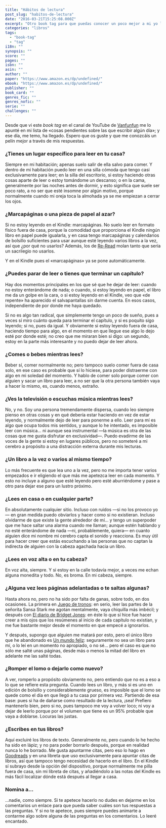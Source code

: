 ```yaml
---
title: "Hábitos de lectura"
post_slug: "habitos-de-lectura"
date: "2016-03-21T15:25:08.000Z"
excerpt: "Otro book tag para que puedas conocer un poco mejor a mi yo literario, ¿te animas a leerlo?"
categories: "libros"
tags: 
  - "book-tag"
  - "tag"
i18n: ""
synopsis: ""
score: ""
pages: ""
isbn: ""
asin: ""
author: ""
paper: "https://www.amazon.es/dp/undefined/"
ebook: "https://www.amazon.es/dp/undefined/"
publisher: ""
book_card: ""
genres_fic: ""
genres_nofic: ""
serie: ""
challenges: ""
---
```


Desde que vi este _book tag_ en el canal de YouTube de [Vanfunfun](https://www.youtube.com/watch?v=Qdek-u2FjwY) me lo apunté en mi lista de «cosas pendientes sobre las que escribir algún día»; y ese día, me temo, ha llegado. Espero que os guste y que me conozcáis un pelín mejor a través de mis respuestas.

### ¿Tienes un lugar específico para leer en tu casa?

Siempre en mi habitación; apenas suelo salir de ella salvo para comer. Y dentro de mi habitación puedo leer en una silla cómoda que tengo casi exclusivamente para leer; en la silla del escritorio, si estoy haciendo otras cosas aparte de leer o estoy tomándome un descanso; o en la cama, generalmente por las noches antes de dormir, y esto significa que suele ser poco rato, a no ser que esté insomne por algún motivo, porque normalmente cuando mi oreja toca la almohada ya se me empiezan a cerrar los ojos.

### ¿Marcapáginas o una pieza de papel al azar?

Si no estoy leyendo en el Kindle: marcapáginas. No suelo leer en formato físico fuera de casa, porque la comodidad que proporciona el Kindle ningún libro en papel puede igualarla, y en casa tengo marcapáginas y calendarios de bolsillo suficientes para usar aunque esté leyendo varios libros a la vez, así que ¿por qué no usarlos? Además, los de [Re-Read](http://www.re-read.com/) molan tanto que sería un sacrilegio no usarlos.

Y en el Kindle pues el «marcapáginas» ya se pone automáticamente.

### ¿Puedes parar de leer o tienes que terminar un capítulo?

Hay dos momentos principales en los que sé que he dejar de leer: cuando no estoy enterándome de nada; o cuando, si estoy leyendo en papel, el libro me da un golpe en la cara, o si estoy leyendo en el Kindle, veo que «de repente» ha aparecido el salvapantallas sin darme cuenta. En esos casos, independiente de por donde me haya quedado.

Si no es algo tan radical, que simplemente tengo un poco de sueño, pues a veces sí miro cuánto queda para terminar el capítulo, y si es poquito sigo leyendo; si no, pues da igual. Y obviamente si estoy leyendo fuera de casa, haciendo tiempo para algo, en el momento en que llegue ese algo lo dejo esté por donde esté; no creo que me miraran bien si digo: un segundo, estoy en la parte más interesante y no puedo dejar de leer ahora.

### ¿Comes o bebes mientras lees?

Beber sí, comer normalmente no; pero tampoco suelo comer fuera de casa solo, en ese caso es probable que sí lo hiciese, para poder distraerme con algo en mi soledad del momento. Y hablo de comer solo porque comer con alguien y sacar un libro para leer, a no ser que la otra persona también vaya a hacer lo mismo, es, cuando menos, extraño.

### ¿Ves la televisión o escuchas música mientras lees?

No, y no. Soy una persona tremendamente dispersa, cuando leo siempre pienso en otras cosas y en qué debería estar haciendo en vez de estar leyendo, y normalmente dejo de leer para ponerme a ello. Leer para mí es algo que ocupa todos mis sentidos, y aunque lo he intentado, es imposible leer con música… ni aunque sea instrumental —la música es otra de las cosas que me gusta disfrutar en exclusividad—. Puedo evadirme de las voces de la gente si estoy en lugares públicos, pero no someteré a mi cerebro a propósito a una distracción externa durante mis lecturas.

### ¿Un libro a la vez o varios al mismo tiempo?

Lo más frecuente es que lea uno a la vez, pero no me importa tener varios empezados e ir eligiendo el que más me apetezca leer en cada momento. Y esto no incluye a alguno que esté leyendo pero esté aburriéndome y pase a otro para dejar ese para un lustro próximo.

### ¿Lees en casa o en cualquier parte?

En absolutamente cualquier sitio. Incluso con ruidos —si no los provoco yo— en gran medida puedo obviarlos y hacer como si no existieran. Incluso olvidarme de que existe la gente alrededor de mí… y tengo un superpoder que me hace saltar una alarma cuando me llaman; aunque estén hablando y no esté enterándome de nada —ni, probablemente, quiera— en cuanto alguien dice mi nombre mi cerebro capta el sonido y reacciona. Es muy útil para hacer creer que estás escuchando a las personas que no captan la indirecta de alguien con la cabeza agachada hacia un libro.

### ¿Lees en voz alta o en tu cabeza?

En voz alta, siempre. Y si estoy en la calle todavía mejor, a veces me echan alguna monedita y todo. No, es broma. En mi cabeza, siempre.

### ¿Alguna vez lees páginas adelantadas o te saltas algunas?

Hasta ahora no, pero no ha sido por falta de ganas, sobre todo, en dos ocasiones. La primera en [Juego de tronos](http://fjp.es/juego-de-tronos-de-george-r-r-martin/): en serio, leer las partes de la señorita Sansa Stark me agotan mentalmente, vaya chiquilla más imbécil; y después con [El diario de Bridget Jones](http://fjp.es/el-diario-de-bridget-jones-de-helen-fielding/): en éste lo que sí hice fue hacer creer a mis ojos que los resúmenes al inicio de cada capítulo no existían, y me fue bastante mejor desde el momento en que empecé a ignorarlos.

Y después, supongo que alguien me matará por esto, pero el único libro que he abandonado es [Un mundo feliz](http://fjp.es/un-mundo-feliz-de-aldous-huxley/): seguramente no sea un libro para mí, o lo leí en un momento no apropiado, o no sé… pero el caso es que no sólo me salté unas páginas, desde más o menos la mitad del libro en adelante me las salté todas.

### ¿Romper el lomo o dejarlo como nuevo?

A ver, romperlo a propósito obviamente no, pero entiendo que no es a eso a lo que se refiere esta pregunta. Cuando lees un libro, y más si es uno en edición de bolsillo y considerablemente grueso, es imposible que el lomo se quede como el día en que llegó a tu casa por primera vez. Partiendo de esa base: pues si ha de dañarse como resultado de la lectura, ¡sea! Prefiero mantenerlo bien, pero si no, pues tampoco me voy a volver loco; ni voy a dejar de leerlo porque por el volumen que tiene es un 95% probable que vaya a doblarse. Locuras las justas.

### ¿Escribes en tus libros?

Aquí excluiré los libros de texto. Generalmente no, pero cuando lo he hecho ha sido en lápiz; y no para poder borrarlo después, porque en realidad nunca lo he borrado. Me gusta apuntarme citas, pero eso lo hago en [Goodreads](https://www.goodreads.com/fjpalacios) y en una libreta que uso exclusivamente para apuntar citas de libros, así que tampoco tengo necesidad de hacerlo en el libro. En el Kindle sí subrayo desde la opción del dispositivo, porque normalmente me pilla fuera de casa, sin mi libreta de citas, y añadiéndolo a las notas del Kindle es más fácil localizar dónde está después al llegar a casa.

### Nomina a…

…nadie, como siempre. Si te apetece hacerlo no dudes en dejarme en los comentarios un enlace para que pueda saber cuáles son tus respuestas a las preguntas. Y si no te apetece, pues siempre puedes animarte a contarme algo sobre alguna de las preguntas en los comentarios. Lo leeré encantado.
